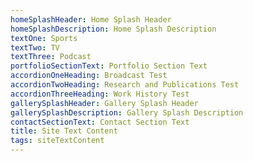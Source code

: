 ```yaml
---
homeSplashHeader: Home Splash Header
homeSplashDescription: Home Splash Description
textOne: Sports
textTwo: TV
textThree: Podcast
portfolioSectionText: Portfolio Section Text
accordionOneHeading: Broadcast Test
accordionTwoHeading: Research and Publications Test
accordionThreeHeading: Work History Test
gallerySplashHeader: Gallery Splash Header
gallerySplashDescription: Gallery Splash Description
contactSectionText: Contact Section Text
title: Site Text Content
tags: siteTextContent
---
```

